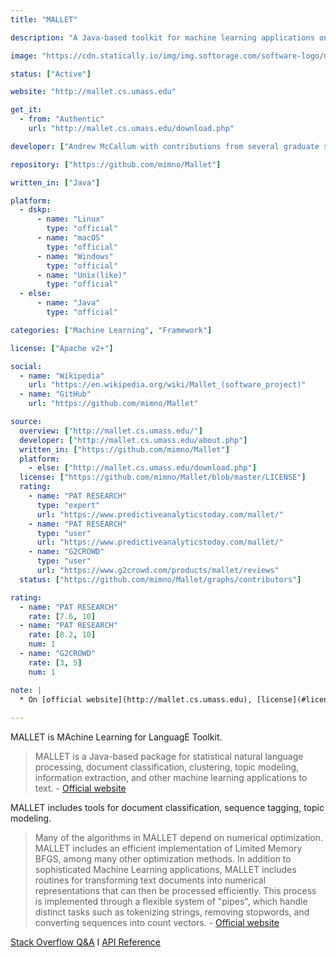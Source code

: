```yaml
---
title: "MALLET"

description: "A Java-based toolkit for machine learning applications on text"

image: "https://cdn.statically.io/img/img.softorage.com/software-logo/mallet.png?h=64"

status: ["Active"]

website: "http://mallet.cs.umass.edu"

get_it:
  - from: "Authentic"
    url: "http://mallet.cs.umass.edu/download.php"

developer: ["Andrew McCallum with contributions from several graduate students and staff"]

repository: ["https://github.com/mimno/Mallet"]

written_in: ["Java"]

platform:
  - dskp:
      - name: "Linux"
        type: "official"
      - name: "macOS"
        type: "official"
      - name: "Windows"
        type: "official"
      - name: "Unix(like)"
        type: "official"
  - else:
      - name: "Java"
        type: "official"

categories: ["Machine Learning", "Framework"]

license: ["Apache v2+"]

social:
  - name: "Wikipedia"
    url: "https://en.wikipedia.org/wiki/Mallet_(software_project)"
  - name: "GitHub"
    url: "https://github.com/mimno/Mallet"

source:
  overview: ["http://mallet.cs.umass.edu/"]
  developer: ["http://mallet.cs.umass.edu/about.php"]
  written_in: ["https://github.com/mimno/Mallet"]
  platform:
    - else: ["http://mallet.cs.umass.edu/download.php"]
  license: ["https://github.com/mimno/Mallet/blob/master/LICENSE"]
  rating:
    - name: "PAT RESEARCH"
      type: "expert"
      url: "https://www.predictiveanalyticstoday.com/mallet/"
    - name: "PAT RESEARCH"
      type: "user"
      url: "https://www.predictiveanalyticstoday.com/mallet/"
    - name: "G2CROWD"
      type: "user"
      url: "https://www.g2crowd.com/products/mallet/reviews"
  status: ["https://github.com/mimno/Mallet/graphs/contributors"]

rating:
  - name: "PAT RESEARCH"
    rate: [7.6, 10]
  - name: "PAT RESEARCH"
    rate: [8.2, 10]
    num: 1
  - name: "G2CROWD"
    rate: [3, 5]
    num: 1

note: |
  * On [official website](http://mallet.cs.umass.edu), [license](#license) for code is stated to be Common Public License v1, while at the repository on GitHub, it is Apache v2. The license is taken as Apache v2 considering [this commit on GitHub](https://github.com/mimno/Mallet/commit/35ea9c69ff566bb7975fdb84868da2e989292219).
  
---
```

  MALLET is MAchine Learning for LanguagE Toolkit.
  
  > MALLET is a Java-based package for statistical natural language processing, document classification, clustering, topic modeling, information extraction, and other machine learning applications to text.
  > \- [Official website](http://mallet.cs.umass.edu/)
  
  MALLET includes tools for document classification, sequence tagging, topic modeling.
  
  > Many of the algorithms in MALLET depend on numerical optimization. MALLET includes an efficient implementation of Limited Memory BFGS, among many other optimization methods.
  > In addition to sophisticated Machine Learning applications, MALLET includes routines for transforming text documents into numerical representations that can then be processed efficiently. This process is implemented through a flexible system of "pipes", which handle distinct tasks such as tokenizing strings, removing stopwords, and converting sequences into count vectors.
  > \- [Official website](http://mallet.cs.umass.edu/)
  
  [Stack Overflow Q&A](http://stackoverflow.com/questions/tagged/mallet) I [API Reference](http://mallet.cs.umass.edu/api)


